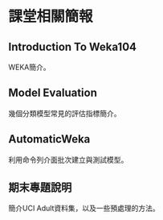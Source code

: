 # 課堂相關簡報

## Introduction To Weka104
WEKA簡介。

## Model Evaluation
幾個分類模型常見的評估指標簡介。

## AutomaticWeka
利用命令列介面批次建立與測試模型。

## 期末專題說明
簡介UCI Adult資料集，以及一些預處理的方法。